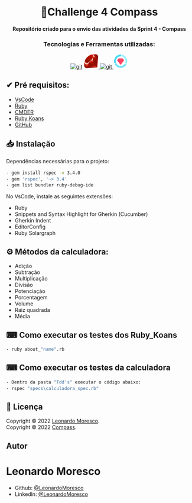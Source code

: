 <h1 align="center">📑Challenge 4 Compass </h1>


<h4 align="center">Repositório criado para o envio das atividades da Sprint 4 - Compass
  
<h3 align="center">Tecnologias e Ferramentas utilizadas:</h3>
<p align="center"> <a href="https://git-scm.com/" target="_blank" rel="noreferrer"> <img src="https://www.vectorlogo.zone/logos/git-scm/git-scm-icon.svg" alt="git" width="40" height="40"/></a> <a href="https://www.ruby-lang.org/en/" target="_blank" rel="noreferrer"> <img src="https://raw.githubusercontent.com/devicons/devicon/master/icons/ruby/ruby-original.svg" alt="ruby" width="40" height="40"/> <img src="https://img.icons8.com/color/96/000000/visual-studio--v1.png" alt="git" width="40" height="40"/> </a> <a href=https://code.visualstudio.com/ target="_blank" rel="noreferrer"> </a><a href="https://rspec.info/" target="_blank" rel="noreferrer"> <img src="https://github.com/ypek/teste-/blob/main/logo%20rspec.png" alt="rspec" width="40" height="40"/> </a> </p>
  
## ✔ Pré requisitos:
* [VsCode](https://code.visualstudio.com/)
* [Ruby](https://rubyinstaller.org/downloads/)
* [CMDER](https://cmder.net/)
* [Ruby Koans](http://rubykoans.com/)
* [GitHub](https://www.bing.com/ck/a?!&&p=a944a9613a7abbdcc7966dbc2a83fe509f78a378e05c449a7dcb6e2b0e3db9f6JmltdHM9MTY1Njg5MDA2MyZpZ3VpZD01OGIwMTZjMC1jODdiLTRjOGMtOWE0OC04ZTQ0MmQ2YzRhM2UmaW5zaWQ9NTE3OQ&ptn=3&fclid=dfaf5879-fb25-11ec-a1e9-03dc2208b9e4&u=a1aHR0cHM6Ly9naXRodWIuY29tLw&ntb=1)
  
## 📥 Instalação
Dependências necessárias para o projeto: 
```sh
- gem install rspec -v 3.4.0
- gem 'rspec', '~> 3.4'
- gem list bundler ruby-debug-ide
```
  
  No VsCode, instale as seguintes extensões:
* Ruby
* Snippets and Syntax Highlight for Gherkin (Cucumber)
* Gherkin Indent
* EditorConfig
* Ruby Solargraph

## ⚙ Métodos da calculadora:
* Adição
* Subtração
* Multiplicação
* Divisão
* Potenciação
* Porcentagem
* Volume
* Raiz quadrada
* Média

## ⌨ Como executar os testes dos Ruby_Koans
```sh
- ruby about_"name".rb
```

## ⌨ Como executar os testes da calculadora
```sh
- Dentro da pasta "Tdd's" executar o código abaixo:
- rspec "specs\calculadora_spec.rb"
```

## 📝 Licença
Copyright © 2022 [Leonardo Moresco](https://github.com/LeonardoMoresco).<br />
Copyright © 2022 [Compass](https://compass.uol/).<br /> 

## Autor
# Leonardo Moresco
* Github: [@LeonardoMoresco](https://github.com/LeonardoMoresco)
* Linkedln: [@LeonardoMoresco](https://www.linkedin.com/in/leonardo-moresco-7a4794239/)

